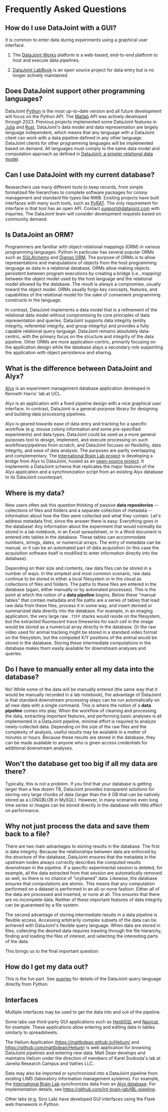 # Frequently Asked Questions

## How do I use DataJoint with a GUI?

It is common to enter data during experiments using a graphical user interface.

1. The [DataJoint Works](https://works.datajoint.com) platform is a web-based,
   end-to-end platform to host and execute data pipelines.

2. [DataJoint LabBook](https://github.com/datajoint/datajoint-labbook) is an open 
source project for data entry but is no longer actively maintained.

## Does DataJoint support other programming languages?

DataJoint [Python](https://datajoint.com/docs/core/datajoint-python/) is the most
up-to-date version and all future development will focus on the Python API. The 
[Matlab](https://datajoint.com/docs/core/datajoint-matlab/) API was actively developed
through 2023. Previous projects implemented some DataJoint features in
[Julia](https://github.com/BrainCOGS/neuronex_workshop_2018/tree/julia/julia) and
[Rust](https://github.com/datajoint/datajoint-core). DataJoint's data model and data
representation are largely language independent, which means that any language with a
DataJoint client can work with a data pipeline defined in any other language. DataJoint
clients for other programming languages will be implemented based on demand. All
languages must comply to the same data model and computation approach as defined in
[DataJoint: a simpler relational data model](https://arxiv.org/abs/1807.11104).

## Can I use DataJoint with my current database?

Researchers use many different tools to keep records, from simple formalized file
hierarchies to complete software packages for colony management and standard file types
like NWB. Existing projects have built interfaces with many such tools, such as
[PyRAT](https://github.com/SFB1089/adamacs/blob/main/notebooks/03_pyrat_insert.ipynb).
The only requirement for interface is that tool has an open API. Contact
[support@datajoint.com](mailto:Support@DataJoint.com) with inquiries. The DataJoint
team will consider development requests based on community demand.

## Is DataJoint an ORM?

Programmers are familiar with object-relational mappings (ORM) in various programming
languages. Python in particular has several popular ORMs such as
[SQLAlchemy](https://www.sqlalchemy.org/) and [Django ORM](https://tutorial.djangogirls.org/en/django_orm/).
The purpose of ORMs is to allow representations and manipulations of objects from the
host programming language as data in a relational database. ORMs allow making objects
persistent between program executions by creating a bridge (i.e., mapping) between the
object model used by the host language and the relational model allowed by the database.
The result is always a compromise, usually toward the object model. ORMs usually forgo
key concepts, features, and capabilities of the relational model for the sake of
convenient programming constructs in the language.

In contrast, DataJoint implements a data model that is a refinement of the relational
data model without compromising its core principles of data representation and queries.
DataJoint supports data integrity (entity integrity, referential integrity, and group
integrity) and provides a fully capable relational query language. DataJoint remains
absolutely data-centric, with the primary focus on the structure and integrity of the
data pipeline. Other ORMs are more application-centric, primarily focusing on the
application design while the database plays a secondary role supporting the application
with object persistence and sharing.

## What is the difference between DataJoint and Alyx?

[Alyx](https://github.com/cortex-lab/alyx) is an experiment management database
application developed in Kenneth Harris' lab at UCL.

Alyx is an application with a fixed pipeline design with a nice graphical user
interface. In contrast, DataJoint is a general-purpose library for designing and
building data processing pipelines.

Alyx is geared towards ease of data entry and tracking for a specific workflow
(e.g. mouse colony information and some pre-specified experiments) and data types.
DataJoint could be used as a more general purposes tool to design, implement, and
execute processing on such workflows/pipelines from scratch, and DataJoint focuses on
flexibility, data integrity, and ease of data analysis. The purposes are partly
overlapping and complementary. The
[International Brain Lab project](https://internationalbrainlab.com) is developing a
bridge from Alyx to DataJoint, hosted as an
[open-source project](https://github.com/datajoint-company/ibl-pipeline). It
implements a DataJoint schema that replicates the major features of the Alyx
application and a synchronization script from an existing Alyx database to its
DataJoint counterpart.

## Where is my data?

New users often ask this question thinking of passive **data repositories** -- 
collections of files and folders and a separate collection of metadata -- information 
about how the files were collected and what they contain.
Let's address metadata first, since the answer there is easy: Everything goes in the 
database!
Any information about the experiment that would normally be stored in a lab notebook, 
in an Excel spreadsheet, or in a Word document is entered into tables in the database.
These tables can accommodate numbers, strings, dates, or numerical arrays.
The entry of metadata can be manual, or it can be an automated part of data acquisition 
(in this case the acquisition software itself is modified to enter information directly 
into the database).

Depending on their size and contents, raw data files can be stored in a number of ways.
In the simplest and most common scenario, raw data continue to be stored in either a 
local filesystem or in the cloud as collections of files and folders.
The paths to these files are entered in the database (again, either manually or by 
automated processes).
This is the point at which the notion of a **data pipeline** begins.
Below these "manual tables" that contain metadata and file paths are a series of tables 
that load raw data from these files, process it in some way, and insert derived or 
summarized data directly into the database.
For example, in an imaging application, the very large raw `.TIFF` stacks would reside on 
the filesystem, but the extracted fluorescent trace timeseries for each cell in the 
image would be stored as a numerical array directly in the database.
Or the raw video used for animal tracking might be stored in a standard video format on 
the filesystem, but the computed X/Y positions of the animal would be stored in the 
database.
Storing these intermediate computations in the database makes them easily available for 
downstream analyses and queries.

## Do I have to manually enter all my data into the database?

No! While some of the data will be manually entered (the same way that it would be 
manually recorded in a lab notebook), the advantage of DataJoint is that standard 
downstream processing steps can be run automatically on all new data with a single 
command.
This is where the notion of a **data pipeline** comes into play.
When the workflow of cleaning and processing the data, extracting important features, 
and performing basic analyses is all implemented in a DataJoint pipeline, minimal 
effort is required to analyze newly-collected data.
Depending on the size of the raw files and the complexity of analysis, useful results 
may be available in a matter of minutes or hours.
Because these results are stored in the database, they can be made available to anyone 
who is given access credentials for additional downstream analyses.

## Won't the database get too big if all my data are there?

Typically, this is not a problem.
If you find that your database is getting larger than a few dozen TB, DataJoint 
provides transparent solutions for storing very large chunks of data (larger than the 4 
GB that can be natively stored as a LONGBLOB in MySQL).
However, in many scenarios even long time series or images can be stored directly in 
the database with little effect on performance.

## Why not just process the data and save them back to a file?

There are two main advantages to storing results in the database.
The first is data integrity.
Because the relationships between data are enforced by the structure of the database, 
DataJoint ensures that the metadata in the upstream nodes always correctly describes 
the computed results downstream in the pipeline.
If a specific experimental session is deleted, for example, all the data extracted from 
that session are automatically removed as well, so there is no chance of "orphaned" 
data.
Likewise, the database ensures that computations are atomic.
This means that any computation performed on a dataset is performed in an all-or-none 
fashion.
Either all of the data are processed and inserted, or none at all.
This ensures that there are no incomplete data.
Neither of these important features of data integrity can be guaranteed by a file 
system.

The second advantage of storing intermediate results in a data pipeline is flexible 
access.
Accessing arbitrarily complex subsets of the data can be achieved with DataJoint's 
flexible query language.
When data are stored in files, collecting the desired data requires trawling through 
the file hierarchy, finding and loading the files of interest, and selecting the 
interesting parts of the data.

This brings us to the final important question:

## How do I get my data out?

This is the fun part. See [queries](query/operators.md) for details of the DataJoint 
query language directly from Python.

## Interfaces

Multiple interfaces may be used to get the data into and out of the pipeline. 

Some labs use third-party GUI applications such as 
[HeidiSQL](https://www.heidisql.com/) and 
[Navicat](https://www.navicat.com/), for example.  These applications allow entering 
and editing data in tables similarly to spreadsheets.

The Helium Application (https://mattbdean.github.io/Helium/ and 
https://github.com/mattbdean/Helium) is web application for browsing DataJoint 
pipelines and entering new data. 
Matt Dean develops and maintains Helium under the direction of members of Karel 
Svoboda's lab at Janelia Research Campus and Vathes LLC.

Data may also be imported or synchronized into a DataJoint pipeline from existing LIMS 
(laboratory information management systems). 
For example, the [International Brain Lab](https://internationalbrainlab.com) 
synchronizes data from an [Alyx database](https://github.com/cortex-lab/alyx). 
For implementation details, see https://github.com/int-brain-lab/IBL-pipeline.

Other labs (e.g. Sinz Lab) have developed GUI interfaces using the Flask web framework 
in Python.
